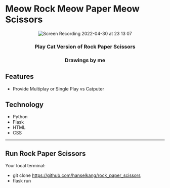 # Meow Rock Meow Paper Meow Scissors

<div align="center"> 
 
 
![Screen Recording 2022-04-30 at 23 13 07](https://user-images.githubusercontent.com/43307207/166124398-08d91f04-e1b1-4a89-9bd9-67631ccaedb9.gif)
 

### Play Cat Version of Rock Paper Scissors
### Drawings by me
</div>


## Features
* Provide Multiplay or Single Play vs Catputer



## Technology
* Python
* Flask
* HTML
* CSS


------------

## Run Rock Paper Scissors
Your local terminal:
- git clone https://github.com/hanselkang/rock_paper_scissors
- flask run
